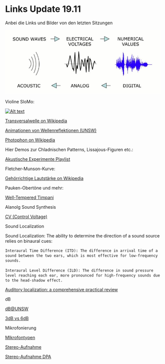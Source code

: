 # Links Update 19.11

Anbei die Links und Bilder von den letzten Sitzungen

![pic](adc_dac.jpg)

Violine SloMo:

[![Alt text](https://img.youtube.com/vi/6JeyiM0YNo4/0.jpg)](https://youtu.be/6JeyiM0YNo4?si=q417wZlJiomKyDhF)

[Transversalwelle on Wikipedia](https://de.wikipedia.org/wiki/Transversalwelle)

[Animationen von Wellenreflektionen (UNSW)](https://www.animations.physics.unsw.edu.au/waves-sound/travelling-waves/index.html)

[Photophon on Wikipedia](https://de.wikipedia.org/wiki/Photophon)

Hier Demos zur Chladnischen Patterns, Lissajous-Figuren etc.:

[Akustische Experimente Playlist](https://www.youtube.com/playlist?list=PLslExxbg3O-fAeclmcjO0LId_xADwxalv)

Fletcher-Munson-Kurve:

[Gehörrichtige Lautstärke on Wikipedia](https://de.wikipedia.org/wiki/Geh%C3%B6rrichtige_Lautst%C3%A4rke)

Pauken-Obertöne und mehr:

[Well-Tempered Timpani](https://wtt.pauken.org/)

Alanolg Sound Synthesis

[CV (Control Voltage)](https://synthesizeronline.com/2023/01/14/control-voltages-cv/)

Sound Localization

Sound Localization: The ability to determine the direction of a sound source relies on binaural cues:

    Interaural Time Difference (ITD): The difference in arrival time of a sound between the two ears, which is most effective for low-frequency sounds.

    Interaural Level Difference (ILD): The difference in sound pressure level reaching each ear, more pronounced for high-frequency sounds due to the head-shadow effect.

[Auditory localization: a comprehensive practical review](https://www.frontiersin.org/journals/psychology/articles/10.3389/fpsyg.2024.1408073/full)

dB

[dB@UNSW](https://www.animations.physics.unsw.edu.au/jw/dB.htm)

[3dB vs 6dB](https://audiouniversityonline.com/decibels-explained/)

Mikrofonierung

[MIkrofontypen](https://primesound.org/microphone-types/)

[Stereo-Aufnahme](https://www.sweetwater.com/insync/stereo-mic-techniques/)

[Stereo-Aufnahme DPA](https://www.dpamicrophones.com/mic-university/audio-production/stereo-recording-techniques-and-setups/)